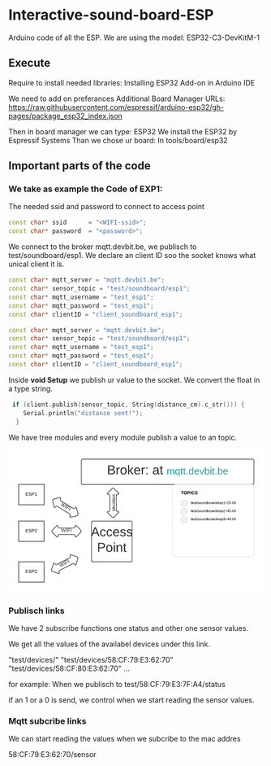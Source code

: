# Interactive-sound-board-ESP
Arduino code of all the ESP.
We are using the model: ESP32-C3-DevKitM-1

## Execute
Require to install needed libraries:
Installing ESP32 Add-on in Arduino IDE

We need to add on preferances Additional Board Manager URLs:
https://raw.githubusercontent.com/espressif/arduino-esp32/gh-pages/package_esp32_index.json

Then in board manager we can type: ESP32
We install the ESP32 by Espressif Systems
Than we chose ur board: In tools/board/esp32

## Important parts of the code

### We take as example the Code of EXP1:

The needed ssid and password to connect to access point

```CPP
const char* ssid      = "<WIFI-ssid>";
const char* password  = "<password>";
```

We connect to the broker mqtt.devbit.be, we publisch to
test/soundboard/esp1. We declare an client ID soo the socket knows what unical client it is.

```CPP
const char* mqtt_server = "mqtt.devbit.be";
const char* sensor_topic = "test/soundboard/esp1"; 
const char* mqtt_username = "test_esp1"; 
const char* mqtt_password = "test_esp1"; 
const char* clientID = "client_soundboard_esp1"; 
```

```CPP
const char* mqtt_server = "mqtt.devbit.be";
const char* sensor_topic = "test/soundboard/esp1"; 
const char* mqtt_username = "test_esp1"; 
const char* mqtt_password = "test_esp1"; 
const char* clientID = "client_soundboard_esp1"; 
```

Inside **void Setup** we publish ur value to the socket. We convert the float in a type string.

```CPP
 if (client.publish(sensor_topic, String(distance_cm).c_str())) {
    Serial.println("distance sent!");
  }
```

We have tree modules and every module publish a value to an topic.

![alt text](./img/Basic-mqtt.png "label")

### Publisch links

We have 2 subscribe functions one status and other one sensor values.

We get all the values of the availabel devices under this link.

"test/devices/"
"test/devices/58:CF:79:E3:62:70"
"test/devices/58:CF:80:E3:62:70"
...

for example: When we publisch to test/58:CF:79:E3:7F:A4/status

if an 1 or a 0 is send, we control when we start reading the sensor values.

### Mqtt subcribe links

We can start reading the values when we subcribe to the mac addres

58:CF:79:E3:62:70/sensor
